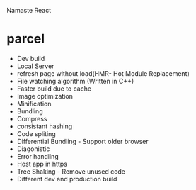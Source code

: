 Namaste React

# parcel
- Dev build
- Local Server
- refresh page without load(HMR- Hot Module Replacement)
- File watching algorithm (Written in C++)
- Faster build due to cache
- Image optimization
- Minification
- Bundling
- Compress
- consistant hashing
- Code spliting
- Differential Bundling - Support older browser
- Diagonistic
- Error handling
- Host app in https
- Tree Shaking  - Remove unused code
- Different dev and production build

